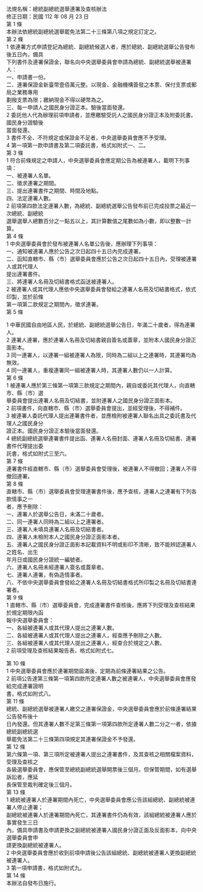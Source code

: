 法規名稱：總統副總統選舉連署及查核辦法  
修正日期：民國 112 年 08 月 23 日  
第 1 條  
本辦法依總統副總統選舉罷免法第二十三條第八項之規定訂定之。  
第 2 條  
1 依連署方式申請登記為總統、副總統候選人者，應於總統、副總統選舉公告發布後五日內，備具  
下列書件及連署保證金，聯名向中央選舉委員會申請為總統、副總統選舉被連署人：  
一、申請書一份。  
二、連署保證金新臺幣壹佰萬元整。以現金、金融機構簽發之本票、保付支票或郵局之業務專用  
劃撥支票為限；繳納現金不得以硬幣為之。  
三、每一申請人之國民身分證正本。驗後當面發還。  
2 委託他人代為辦理前項申請者，並應繳驗受託人之國民身分證正本及附委託書。國民身分證驗後  
當面發還。  
3 書件不全、不符規定或保證金不足者，中央選舉委員會應不予受理。  
4 第一項第一款申請書及第二項委託書，格式如附式一、二。  
第 3 條  
1 符合前條規定之申請人，中央選舉委員會應定期公告為被連署人，載明下列事項：  
一、被連署人名單。  
二、徵求連署之期間。  
三、提出連署書件之期間、時間及地點。  
四、法定連署人數。  
2 前項第四款法定連署人數，為總統、副總統選舉公告發布前已完成投票之最近一次總統、副總統  
選舉選舉人總數百分之一點五以上，其計算數值之尾數如為小數，即以整數一計算。  
第 4 條  
1 中央選舉委員會於發布被連署人名單公告後，應辦理下列事項：  
一、通知被連署人應於公告之次日起四十五日內完成連署。  
二、函知直轄市、縣（市）選舉委員會應於公告之次日起四十五日內，受理被連署人或其代理人  
提出連署書件。  
三、將連署人名冊及切結書格式函送被連署人。  
2 被連署人或其代理人應依中央選舉委員會發給之連署人名冊及切結書格式，依式印製，並於前條  
第一項第二款規定之期間內，徵求連署。  
第 5 條  


1 中華民國自由地區人民，於總統、副總統選舉公告日，年滿二十歲者，得為連署人。  
2 連署人連署，應於連署人名冊及切結書親自簽名或蓋章，並附本人國民身分證正面影本。  
3 同一連署人，以連署一組被連署人為限，同時為二組以上之連署時，其連署均為無效。  
4 同一連署人，重複連署同一組被連署人時，其連署人數仍以一人計算。  
第 6 條  
1 被連署人應於第三條第一項第三款規定之期間內，親自或委託其代理人，向直轄市、縣（市）選  
舉委員會提出連署人名冊及切結書，並附連署人之國民身分證正面影本。  
2 前項書件，向直轄市、縣（市）選舉委員會提出，並經受理後，不得補件。  
3 被連署人委託代理人提出連署書件者，並應檢附被連署人聯名出具之委託書及代理人之國民身分  
證正本。國民身分證正本驗後當面發還。  
4 總統副總統選舉連署書件提出函、連署人名冊封面、連署人名冊及切結書、連署書件代理提出委  
託書，格式如附式三至六。  
第 7 條  
連署書件經直轄市、縣（市）選舉委員會受理後，被連署人不得撤回；連署人不得撤回連署。  
第 8 條  
直轄市、縣（市）選舉委員會受理連署書件後，應予查核，連署人之連署有下列各款情事之一  
者，應予刪除：  
一、連署人於選舉公告日，未滿二十歲者。  
二、同一連署人同時為二組以上之連署者。  
三、連署人未填具連署人名冊及切結書者。  
四、連署人未檢附本人之國民身分證正面影本者。  
五、連署人之國民身分證正面影本記載資料不明或影印不清晰，致不能辨認連署人之姓名、出生  
年月日或國民身分證統一編號者。  
六、連署人名冊未經連署人簽名或蓋章者。  
七、連署人連署，有偽造情事者。  
八、不依中央選舉委員會發給之連署人名冊及切結書格式所印製之名冊及切結書連署者。  
第 9 條  
1 直轄市、縣（市）選舉委員會，完成連署書件查核後，應將下列受理及查核結果於規定期限內函  
報中央選舉委員會：  
一、各組被連署人或其代理人提出之連署人數。  
二、各組被連署人或其代理人提出之連署人，經查應予刪除之人數。  
三、各組被連署人或其代理人提出之連署人，經查合於規定之人數。  
2 前項受理及查核結果報告表，格式如附式七。  


第 10 條  
1 中央選舉委員會應於連署期間屆滿後，定期為前條連署結果之公告。  
2 前項公告達第三條第一項第四款所定連署人數之被連署人，中央選舉委員會應發給完成連署證明  
書，格式如附式八。  
第 11 條  
總統、副總統選舉被連署人繳交之連署保證金，中央選舉委員會應於前條連署結果公告發布後十  
日內發還。但其連署人數不足第三條第一項第四款所定連署人數二分之一者，依據總統副總統選  
舉罷免法第二十三條第四項規定其連署保證金不予發還。  
第 12 條  
第六條第一項、第三項所定被連署人提出之連署書件，及其查核之相關檔案資料，受理及查核之  
各級選舉委員會，應保管至總統副總統選舉開票後三個月。但保管期間，如有選舉訴訟者，應延  
長保管至裁判確定後三個月。  
第 13 條  
1 總統被連署人於連署期間內死亡，中央選舉委員會應公告該組總統、副總統被連署人停止連署；  
副總統被連署人於連署期間內死亡，其連署書件仍為有效，該組總統被連署人應於事實發生三日  
內，備具申請書及申請更換之副總統被連署人國民身分證正面及反面影本，向中央選舉委員會申  
請更換副總統被連署人。  
2 中央選舉委員會應於收到前項申請後公告該組總統、副總統被連署人更換副總統被連署人。  
3 第一項申請書，格式如附式九。  
第 14 條  
本辦法自發布日施行。  


